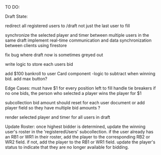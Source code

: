 TO DO:

Draft State:

redirect all registered users to /draft not just the last user to fill

synchronize the selected player and timer between multiple users in the same draft
implement real-time communication and data synchronization between clients using firestore 



fix bug where draft now is sometimes greyed out 

write logic to store each users bid

add $100 bankroll to user Card component
-logic to subtract when winning bid.
add max button?

Edge Cases:
must have $1 for every position left to fill
handle tie breakers
if no one bids, the person who selected a player wins the player for $1

subcollection bid amount should reset for each user document or 
add player field so they have multiple bid amounts ?

render selected player and timer for all users in draft

Update Roster:
once highest bidder is determined, update the winning user's roster in the 'registeredUsers' subcollection.
if the user already has an RB1 or WR1 in their roster, add the player to the corresponding RB2 or WR2 field. if not, add the player to the RB1 or WR1 field.
update the player's status to indicate that they are no longer available for bidding.


